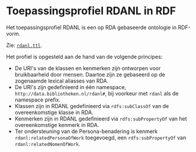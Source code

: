 # Toepassingsprofiel RDANL in RDF

Het toepassingsprofiel RDANL is een op RDA gebaseerde ontologie in RDF-vorm. 

Zie: [`rdanl.ttl`](rdanl.ttl).

Het profiel is opgesteld aan de hand van de volgende principes:

* De URI's van de klassen en kenmerken zijn ontworpen voor bruikbaarheid door mensen. Daartoe zijn ze gebaseerd op de zogenaamde lexical aliasses van RDA.
* De URI's zijn gedefinieerd in één namespace,  `http://data.bibliotheken.nl/rdanl#`, bij voorkeur met `rdanl` als de namespace prefix.
* Klassen zijn in RDANL gedefinieerd via `rdfs:subClassOf` van de overeenkomstige klasse in RDA.
* Kenmerken zijn in RDANL gedefinieerd via `rdfs:subPropertyOf` van het overeenkomstige kenmerk in RDA.
* Ter ondersteuning van de Persona-benadering is kenmerk `rdanl:relatedPersonaOfWork` toegevoegd, een `rdfs:subPropertyOf` van `rdanl:relatedNomenOfWork`.



